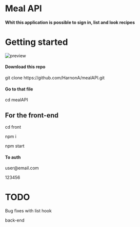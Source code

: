 # Meal API
<h4>Whit this application is possible to sign in, list and look recipes</h4>

<h1>Getting started</h1>

<img src="gs://image-983ee.appspot.com/preview.png" alt="preview">


<h4>Download this repo</h4>
<p>git clone https://github.com/HarnonA/mealAPI.git</p>

<h4>Go to that file</h4>
<p>cd mealAPI</p>

<h2>For the front-end</h2>
<p>cd front</p>
<p>npm i</p>
<p>npm start</>
  
<h4>To auth</h4>
<p>user@email.com<p>
<p>123456<p>

<h1>TODO</h1>
<p>Bug fixes with list hook<p>
<p>back-end<p>




